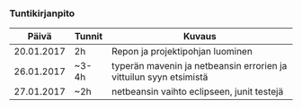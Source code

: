 ### Tuntikirjanpito
Päivä | Tunnit | Kuvaus
---------------- | ----- | --------
20.01.2017 | 2h | Repon ja projektipohjan luominen
26.01.2017 | ~3-4h | typerän mavenin ja netbeansin errorien ja vittuilun syyn etsimistä
27.01.2017 | ~2h | netbeansin vaihto eclipseen, junit testejä
